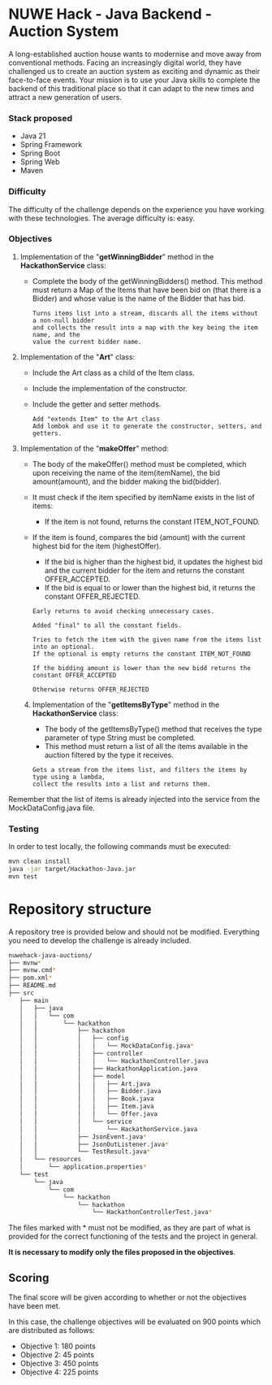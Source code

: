 # NUWE Hack - Java Backend - Auction System

A long-established auction house wants to modernise and move away from conventional methods. Facing an increasingly digital world, they have challenged us to create an auction system as exciting and dynamic as their face-to-face events. Your mission is to use your Java skills to complete the backend of this traditional place so that it can adapt to the new times and attract a new generation of users.

### Stack proposed

- Java 21
- Spring Framework
- Spring Boot
- Spring Web
- Maven

### Difficulty

The difficulty of the challenge depends on the experience you have working with these technologies.
The average difficulty is: easy.

### Objectives

1. Implementation of the "**getWinningBidder**" method in the **HackathonService** class:
    - Complete the body of the getWinningBidders() method. This method must return a Map of the Items that have been bid on (that there is a Bidder) and whose value is the name of the Bidder that has bid.


      ```     
      Turns items list into a stream, discards all the items without a non-null bidder
      and collects the result into a map with the key being the item name, and the 
      value the current bidder name.
      ```


2. Implementation of the "**Art**" class:
    - Include the Art class as a child of the Item class.
    - Include the implementation of the constructor.
    - Include the getter and setter methods.

      ```   
      Add "extends Item" to the Art class
      Add lombok and use it to generate the constructor, setters, and getters.
      ```


3. Implementation of the "**makeOffer**" method:
    - The body of the makeOffer() method must be completed, which upon receiving the name of the item(itemName), the bid amount(amount), and the bidder making the bid(bidder).
    - It must check if the item specified by itemName exists in the list of items:
        - If the item is not found, returns the constant ITEM_NOT_FOUND.
    - If the item is found, compares the bid (amount) with the current highest bid for the item (highestOffer).
        - If the bid is higher than the highest bid, it updates the highest bid and the current bidder for the item and returns the constant OFFER_ACCEPTED.
        - If the bid is equal to or lower than the highest bid, it returns the constant OFFER_REJECTED.  


      ```
      Early returns to avoid checking unnecessary cases.

      Added "final" to all the constant fields.

      Tries to fetch the item with the given name from the items list into an optional.
      If the optional is empty returns the constant ITEM_NOT_FOUND

      If the bidding amount is lower than the new bidd returns the constant OFFER_ACCEPTED

      Otherwise returns OFFER_REJECTED
      ```
   4. Implementation of the "**getItemsByType**" method in the **HackathonService** class:
       - The body of the getItemsByType() method that receives the type parameter of type String must be completed.
       - This method must return a list of all the items available in the auction filtered by the type it receives.


      ```
      Gets a stream from the items list, and filters the items by type using a lambda,
      collect the results into a list and returns them.
      ```
      

Remember that the list of items is already injected into the service from the MockDataConfig.java file.

### Testing

In order to test locally, the following commands must be executed:
```bash
mvn clean install
java -jar target/Hackathon-Java.jar
mvn test
```

# Repository structure

A repository tree is provided below and should not be modified. Everything you need to develop the challenge is already included.
```bash
nuwehack-java-auctions/
├── mvnw*
├── mvnw.cmd*
├── pom.xml*
├── README.md
├── src
   ├── main
   │   ├── java
   │   │   └── com
   │   │       └── hackathon
   │   │           ├── hackathon
   │   │           │   ├── config
   │   │           │   │   └── MockDataConfig.java*
   │   │           │   ├── controller
   │   │           │   │   └── HackathonController.java
   │   │           │   ├── HackathonApplication.java
   │   │           │   ├── model
   │   │           │   │   ├── Art.java
   │   │           │   │   ├── Bidder.java
   │   │           │   │   ├── Book.java
   │   │           │   │   ├── Item.java
   │   │           │   │   └── Offer.java
   │   │           │   └── service
   │   │           │       └── HackathonService.java
   │   │           ├── JsonEvent.java*
   │   │           ├── JsonOutListener.java*
   │   │           └── TestResult.java*
   │   └── resources
   │       └── application.properties*
   └── test
       └── java
           └── com
               └── hackathon
                   └── hackathon
                       └── HackathonControllerTest.java*
```
The files marked with * must not be modified, as they are part of what is provided for the correct functioning of the tests and the project in general.

**It is necessary to modify only the files proposed in the objectives**.

## Scoring
The final score will be given according to whether or not the objectives have been met.

In this case, the challenge objectives will be evaluated on 900 points which are distributed as follows:

- Objective 1: 180 points
- Objective 2: 45 points
- Objective 3: 450 points
- Objective 4: 225 points


